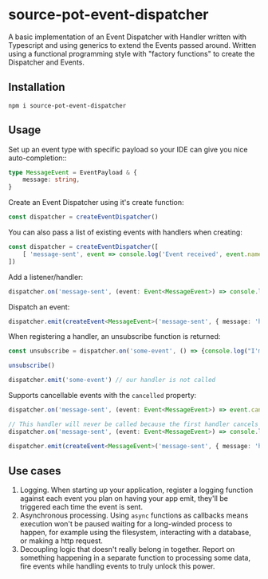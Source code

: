 # source-pot-event-dispatcher


A basic implementation of an Event Dispatcher with Handler written with Typescript and
using generics to extend the Events passed around.
Written using a functional programming style with "factory functions" to create the Dispatcher and Events.

## Installation

`npm i source-pot-event-dispatcher`


## Usage

Set up an event type with specific payload so your IDE can give you nice auto-completion::

```ts
type MessageEvent = EventPayload & {
    message: string,
}
```

Create an Event Dispatcher using it's create function:

```ts
const dispatcher = createEventDispatcher()
```

You can also pass a list of existing events with handlers when creating:

```ts
const dispatcher = createEventDispatcher([
    [ 'message-sent', event => console.log('Event received', event.name)]
])
```

Add a listener/handler:

```ts
dispatcher.on('message-sent', (event: Event<MessageEvent>) => console.log(event.payload.message))
```

Dispatch an event:

```ts
dispatcher.emit(createEvent<MessageEvent>('message-sent', { message: 'hello, world' }))
```


When registering a handler, an unsubscribe function is returned:

```ts
const unsubscribe = dispatcher.on('some-event', () => {console.log("I'm handling!")})

unsubscribe()

dispatcher.emit('some-event') // our handler is not called
```

Supports cancellable events with the `cancelled` property:

```ts
dispatcher.on('message-sent', (event: Event<MessageEvent>) => event.cancelled = true)

// This handler will never be called because the first handler cancels the event
dispatcher.on('message-sent', (event: Event<MessageEvent>) => console.log(event.payload.message))

dispatcher.emit(createEvent<MessageEvent>('message-sent', { message: 'hello, world' }))
```


## Use cases

1. Logging.  When starting up your application, register a logging function against each event you
   plan on having your app emit, they'll be triggered each time the event is sent.
2. Asynchronous processing.  Using `async` functions as callbacks means execution won't be paused
   waiting for a long-winded process to happen, for example using the filesystem, interacting with
   a database, or making a http request.
3. Decoupling logic that doesn't really belong in together.   Report on something happening in a
   separate function to processing some data, fire events while handling events to truly unlock this
   power.

